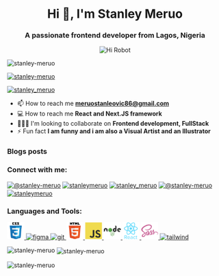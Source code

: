 <h1 align="center">Hi 👋, I'm Stanley Meruo</h1>
<h3 align="center">A passionate frontend developer from Lagos, Nigeria</h3>
<p align="center"><img src="https://media.tenor.com/CigpzapemsoAAAAi/hi-robot.gif" alt="Hi Robot"/></p>

<p align="left"> <img src="https://komarev.com/ghpvc/?username=stanley-meruo&label=Profile%20views&color=0e75b6&style=flat" alt="stanley-meruo" /> </p>

<p align="left"> <a href="https://github.com/ryo-ma/github-profile-trophy"><img src="https://github-profile-trophy.vercel.app/?username=stanley-meruo" alt="stanley-meruo" /></a> </p>

<p align="left"> <a href="https://twitter.com/stanley_meruo" target="blank"><img src="https://img.shields.io/twitter/follow/stanley_meruo?logo=twitter&style=for-the-badge" alt="stanley_meruo" /></a> </p>

- 📫 How to reach me **meruostanleovic86@gmail.com**
- 💻 How to reach me **React and Next.JS framework**
- 🧑‍🤝‍🧑 I'm looking to collaborate on **Frontend development, FullStack**
- ⚡ Fun fact **I am funny and i am also a Visual Artist and an Illustrator**
 
### Blogs posts
<!-- BLOG-POST-LIST:START -->
<!-- BLOG-POST-LIST:END -->

<h3 align="left">Connect with me:</h3>
<p align="left">
<a href="https://codepen.io/@stanley-meruo" target="blank"><img align="center" src="https://raw.githubusercontent.com/rahuldkjain/github-profile-readme-generator/master/src/images/icons/Social/codepen.svg" alt="@stanley-meruo" height="30" width="40" /></a>
<a href="https://dev.to/stanleymeruo" target="blank"><img align="center" src="https://raw.githubusercontent.com/rahuldkjain/github-profile-readme-generator/master/src/images/icons/Social/devto.svg" alt="stanleymeruo" height="30" width="40" /></a>
<a href="https://twitter.com/stanley_meruo" target="blank"><img align="center" src="https://raw.githubusercontent.com/rahuldkjain/github-profile-readme-generator/master/src/images/icons/Social/twitter.svg" alt="stanley_meruo" height="30" width="40" /></a>
<a href="https://linkedin.com/in/@stanley-meruo" target="blank"><img align="center" src="https://raw.githubusercontent.com/rahuldkjain/github-profile-readme-generator/master/src/images/icons/Social/linked-in-alt.svg" alt="@stanley-meruo" height="30" width="40" /></a>
<a href="https://www.behance.net/stanleymeruo" target="blank"><img align="center" src="https://raw.githubusercontent.com/rahuldkjain/github-profile-readme-generator/master/src/images/icons/Social/behance.svg" alt="stanleymeruo" height="30" width="40" /></a>
</p>

<h3 align="left">Languages and Tools:</h3>
<p align="left"> <a href="https://www.w3schools.com/css/" target="_blank" rel="noreferrer"> <img src="https://raw.githubusercontent.com/devicons/devicon/master/icons/css3/css3-original-wordmark.svg" alt="css3" width="40" height="40"/> </a> <a href="https://www.figma.com/" target="_blank" rel="noreferrer"> <img src="https://www.vectorlogo.zone/logos/figma/figma-icon.svg" alt="figma" width="40" height="40"/> </a> <a href="https://git-scm.com/" target="_blank" rel="noreferrer"> <img src="https://www.vectorlogo.zone/logos/git-scm/git-scm-icon.svg" alt="git" width="40" height="40"/> </a> <a href="https://www.w3.org/html/" target="_blank" rel="noreferrer"> <img src="https://raw.githubusercontent.com/devicons/devicon/master/icons/html5/html5-original-wordmark.svg" alt="html5" width="40" height="40"/> </a> <a href="https://developer.mozilla.org/en-US/docs/Web/JavaScript" target="_blank" rel="noreferrer"> <img src="https://raw.githubusercontent.com/devicons/devicon/master/icons/javascript/javascript-original.svg" alt="javascript" width="40" height="40"/> </a> <a href="https://nodejs.org" target="_blank" rel="noreferrer"> <img src="https://raw.githubusercontent.com/devicons/devicon/master/icons/nodejs/nodejs-original-wordmark.svg" alt="nodejs" width="40" height="40"/> </a> <a href="https://reactjs.org/" target="_blank" rel="noreferrer"> <img src="https://raw.githubusercontent.com/devicons/devicon/master/icons/react/react-original-wordmark.svg" alt="react" width="40" height="40"/> </a> <a href="https://sass-lang.com" target="_blank" rel="noreferrer"> <img src="https://raw.githubusercontent.com/devicons/devicon/master/icons/sass/sass-original.svg" alt="sass" width="40" height="40"/> </a> <a href="https://tailwindcss.com/" target="_blank" rel="noreferrer"> <img src="https://www.vectorlogo.zone/logos/tailwindcss/tailwindcss-icon.svg" alt="tailwind" width="40" height="40"/> </a> </p>

<p><img align="left" src="https://github-readme-stats.vercel.app/api/top-langs?username=stanley-meruo&show_icons=true&locale=en&layout=compact" alt="stanley-meruo" /></p>

<p>&nbsp;<img align="center" src="https://github-readme-stats.vercel.app/api?username=stanley-meruo&show_icons=true&locale=en" alt="stanley-meruo" /></p>

<p><img align="center" src="https://github-readme-streak-stats.herokuapp.com/?user=stanley-meruo&" alt="stanley-meruo" /></p>


<!---
stanley-meruo/stanley-meruo is a ✨ special ✨ repository because its `README.md` (this file) appears on your GitHub profile.
You can click the Preview link to take a look at your changes.
--->
